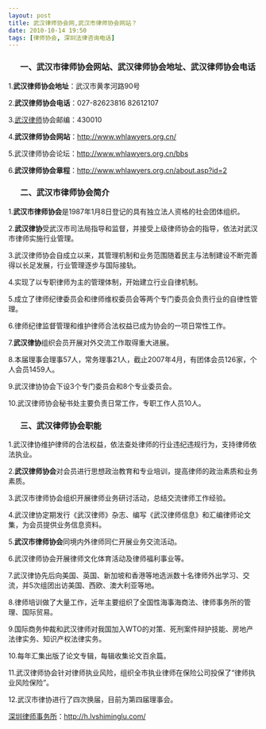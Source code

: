 ```yaml
---
layout: post
title: 武汉律师协会网,武汉市律师协会网站？
date: 2010-10-14 19:50
tags: [律师协会, 深圳法律咨询电话]
---
```

<ol>
<h3>一、武汉市律师协会网站、武汉律师协会地址、武汉律师协会电话</h3>
</ol>
1.<strong>武汉律师协会地址</strong>：武汉市黄孝河路90号

2.<strong>武汉律师协会电话</strong>：027-82623816 82612107

3.<a href="http://h.lvshiminglu.com/law/tag/%E6%AD%A6%E6%B1%89%E5%B8%82%E5%BE%8B%E5%B8%88%E4%BA%8B%E5%8A%A1%E6%89%80" target="_blank">武汉律师</a>协会邮编：430010

4.<strong>武汉律师协会网站</strong>：<a href="http://www.whlawyers.org.cn/" target="_blank">http://www.whlawyers.org.cn/</a>

5.武汉律师协会论坛：<a href="http://www.whlawyers.org.cn/bbs" target="_blank">http://www.whlawyers.org.cn/bbs</a>

6.<strong>武汉律师协会章程</strong>：<a href="http://www.whlawyers.org.cn/about.asp?id=2" target="_blank">http://www.whlawyers.org.cn/about.asp?id=2</a>
<ol>
<h3>二、武汉市律师协会简介</h3>
</ol>
1.<strong>武汉市律师协会</strong>是1987年1月8日登记的具有独立法人资格的社会团体组织。

2.<strong>武汉律协</strong>受武汉市司法局指导和监督，并接受上级律师协会的指导，依法对武汉市律师实施行业管理。

3.武汉律师协会自成立以来，其管理机制和业务范围随着民主与法制建设不断完善得以长足发展，行业管理逐步与国际接轨。

4.实现了以专职律师为主的管理体制，开始建立行业自律机制。

5.成立了律师纪律委员会和律师维权委员会等两个专门委员会负责行业的自律性管理。

6.律师纪律监督管理和维护律师合法权益已成为协会的一项日常性工作。

7.<strong>武汉律协</strong>组织会员开展对外交流工作取得重大进展。

8.本届理事会理事57人，常务理事21人，截止2007年4月，有团体会员126家，个人会员1459人。

9.武汉律协协会下设3个专门委员会和8个专业委员会。

10.武汉律师协会秘书处主要负责日常工作，专职工作人员10人。
<ol>
<h3>三、武汉律师协会职能</h3>
</ol>
1.武汉律协维护律师的合法权益，依法查处律师的行业违纪违规行为，支持律师依法执业。

2.<strong>武汉律师协会</strong>对会员进行思想政治教育和专业培训，提高律师的政治素质和业务素质。

3.武汉市律师协会组织开展律师业务研讨活动，总结交流律师工作经验。

4.武汉律协定期发行《武汉律师》杂志、编写《武汉律师信息》和汇编律师论文集，为会员提供业务信息资料。

5.<strong>武汉市律师协会</strong>同境内外律师同仁开展业务交流活动。

6.武汉律师协会开展律师文化体育活动及律师福利事业等。

7.武汉律协先后向美国、英国、新加坡和香港等地选派数十名律师外出学习、交流，并5次组团出访美国、西欧、澳大利亚等地。

8.律师培训做了大量工作，近年主要组织了全国性海事海商法、律师事务所的管理、国际贸易。

9.国际商务仲裁和武汉律师对我国加入WTO的对策、死刑案件辩护技能、房地产法律实务、知识产权法律实务。

10.每年汇集出版了论文专辑，每辑收集论文百余篇。

11.武汉律师协会针对律师执业风险，组织全市执业律师在保险公司投保了“律师执业风险保险”。

12.武汉市律协进行了四次换届，目前为第四届理事会。

<a href="http://h.lvshiminglu.com/">深圳律师事务所</a>：<a href="http://h.lvshiminglu.com/">http://h.lvshiminglu.com/</a>


